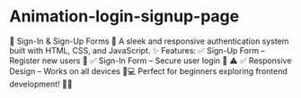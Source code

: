 # Animation-login-signup-page
🚀 Sign-In &amp; Sign-Up Forms 🔐 A sleek and responsive authentication system built with HTML, CSS, and JavaScript.  ✨ Features: ✅ Sign-Up Form – Register new users 📝 ✅ Sign-In Form – Secure user login 🔑 ⚠️ ✅ Responsive Design – Works on all devices 📱💻  Perfect for beginners exploring frontend development! 🚀🎨
